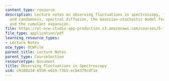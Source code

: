 ```yaml
---
content_type: resource
description: Lecture notes on observing fluctuations in spectroscopy, fluctuations
  and randomness, spectral diffusion, the Gaussian-stochastic model for spectral diffusion,
  and the cumulant expansion.
file: https://ol-ocw-studio-app-production.s3.amazonaws.com/courses/5-74-introductory-quantum-mechanics-ii-spring-2009/c9108a344550e61973b5ecb4379cdf1e_MIT5_74s09_lec09.pdf
file_type: application/pdf
learning_resource_types:
- Lecture Notes
ocw_type: OCWFile
parent_title: Lecture Notes
parent_type: CourseSection
resourcetype: Document
title: Observing Fluctuations in Spectroscopy
uid: c9108a34-4550-e619-73b5-ecb4379cdf1e
---
```

